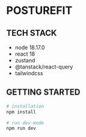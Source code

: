 # POSTUREFIT
## TECH STACK
- node 18.17.0
- react 18
- zustand
- @tanstack/react-query
- tailwindcss

## GETTING STARTED
```bash
# installation
npm install

# run dev-mode
npm run dev
```